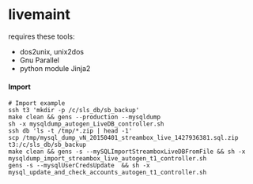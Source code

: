 livemaint
=========
requires these tools:
* dos2unix, unix2dos
* Gnu Parallel
* python module Jinja2

#### Import ####
 ```
 # Import example
 ssh t3 'mkdir -p /c/sls_db/sb_backup'
 make clean && gens --production --mysqldump
 sh -x mysqldump_autogen_LiveDB_controller.sh
 ssh db 'ls -t /tmp/*.zip | head -1'
 scp /tmp/mysql_dump_vN_20150401_streambox_live_1427936381.sql.zip t3:/c/sls_db/sb_backup
 make clean && gens -s --mySQLImportStreamboxLiveDBFromFile && sh -x mysqldump_import_streambox_live_autogen_t1_controller.sh
 gens -s --mysqlUserCredsUpdate  && sh -x mysql_update_and_check_accounts_autogen_t1_controller.sh
 ```
